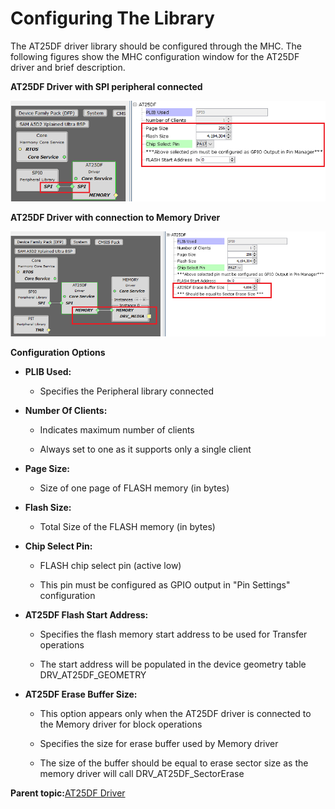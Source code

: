 # Configuring The Library

The AT25DF driver library should be configured through the MHC. The following figures show the MHC configuration window for the AT25DF driver and brief description.

**AT25DF Driver with SPI peripheral connected**

![drv_at25df_mhc_config_with_spi](GUID-E81A7CD8-E519-4C1D-99F4-F9F79ECE16F0-low.png)

**AT25DF Driver with connection to Memory Driver**

![drv_at25df_mhc_config_with_drv_mem](GUID-7791BE4D-6645-425C-B501-7BF8F5CD3D39-low.png)

**Configuration Options**

-   **PLIB Used:**

    -   Specifies the Peripheral library connected

-   **Number Of Clients:**

    -   Indicates maximum number of clients

    -   Always set to one as it supports only a single client

-   **Page Size:**

    -   Size of one page of FLASH memory \(in bytes\)

-   **Flash Size:**

    -   Total Size of the FLASH memory \(in bytes\)

-   **Chip Select Pin:**

    -   FLASH chip select pin \(active low\)

    -   This pin must be configured as GPIO output in "Pin Settings" configuration

-   **AT25DF Flash Start Address:**

    -   Specifies the flash memory start address to be used for Transfer operations

    -   The start address will be populated in the device geometry table DRV\_AT25DF\_GEOMETRY

-   **AT25DF Erase Buffer Size:**

    -   This option appears only when the AT25DF driver is connected to the Memory driver for block operations

    -   Specifies the size for erase buffer used by Memory driver

    -   The size of the buffer should be equal to erase sector size as the memory driver will call DRV\_AT25DF\_SectorErase


**Parent topic:**[AT25DF Driver](GUID-474B546B-7629-40E2-AF5A-F6A6146CE8DE.md)

